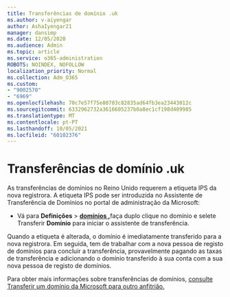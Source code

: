 ```yaml
---
title: Transferências de domínio .uk
ms.author: v-aiyengar
author: AshaIyengar21
manager: dansimp
ms.date: 12/05/2020
ms.audience: Admin
ms.topic: article
ms.service: o365-administration
ROBOTS: NOINDEX, NOFOLLOW
localization_priority: Normal
ms.collection: Adm_O365
ms.custom:
- "9002570"
- "6969"
ms.openlocfilehash: 70c7e57f75e80703c82835ad64fb3ea23443012c
ms.sourcegitcommit: 6332962732a3616605237b0a8ec1cf198d409985
ms.translationtype: MT
ms.contentlocale: pt-PT
ms.lasthandoff: 10/05/2021
ms.locfileid: "60102376"
---
```

# <a name="uk-domain-transfers"></a>Transferências de domínio .uk

As transferências de domínios no Reino Unido requerem a etiqueta IPS da nova registrora. A etiqueta IPS pode ser introduzida no Assistente de Transferência de Domínios no portal de administração da Microsoft:

- Vá para **Definições**  >  [**domínios ,**](https://admin.microsoft.com/#/Domains)faça duplo clique no domínio e selete Transferir **Domínio** para iniciar o assistente de transferência.

Quando a etiqueta é alterada, o domínio é imediatamente transferido para a nova registrora. Em seguida, tem de trabalhar com a nova pessoa de registo de domínios para concluir a transferência, provavelmente pagando as taxas de transferência e adicionando o domínio transferido à sua conta com a sua nova pessoa de registo de domínios.

Para obter mais informações sobre transferências de domínios, [consulte Transferir um domínio da Microsoft para outro anfitrião.](https://docs.microsoft.com/microsoft-365/admin/get-help-with-domains/transfer-a-domain-from-microsoft-to-another-host)
